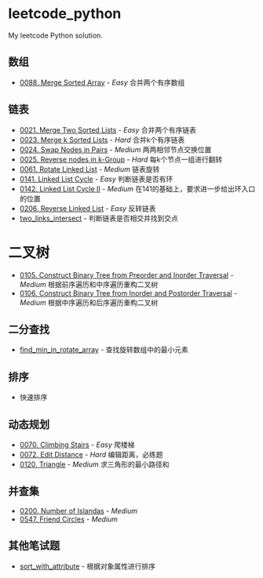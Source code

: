 # leetcode_python
My leetcode Python solution.

## 数组
- [0088. Merge Sorted Array](https://github.com/ZhengZixiang/leetcode_python/blob/master/array/0088.merge_sorted_array.md) - *Easy* 合并两个有序数组

## 链表
- [0021. Merge Two Sorted Lists](https://github.com/ZhengZixiang/leetcode_python/blob/master/link/0021.merge_two_sorted_lists.md) - *Easy* 合并两个有序链表
- [0023. Merge k Sorted Lists](https://github.com/ZhengZixiang/leetcode_python/blob/master/link/0023.merge_k_sorted_lists.md) - *Hard* 合并k个有序链表
- [0024. Swap Nodes in Pairs](https://github.com/ZhengZixiang/leetcode_python/blob/master/link/0024.swap_nodes_in_pairs.md) - *Medium* 两两相邻节点交换位置
- [0025. Reverse nodes in k-Group](https://github.com/ZhengZixiang/leetcode_python/blob/master/link/0025.reverse_nodes_in_k_group.md) - *Hard* 每k个节点一组进行翻转
- [0061. Rotate Linked List](https://github.com/ZhengZixiang/leetcode_python/blob/master/link/0061.rotate_linked_list.md) - *Medium* 链表旋转
- [0141. Linked List Cycle](https://github.com/ZhengZixiang/leetcode_python/blob/master/link/0141.linked_list_cycle.md) - *Easy* 判断链表是否有环
- [0142. Linked List Cycle II](https://github.com/ZhengZixiang/leetcode_python/blob/master/link/0142.linked_list_cycle_ii.md) - *Medium* 在141的基础上，要求进一步给出环入口的位置
- [0206. Reverse Linked List](https://github.com/ZhengZixiang/leetcode_python/blob/master/link/0206.reverse_linked_list.md) - *Easy* 反转链表
- [two_links_intersect](https://github.com/ZhengZixiang/leetcode_python/blob/master/link/two_links_intersect.md) - 判断链表是否相交并找到交点

# 二叉树
- [0105. Construct Binary Tree from Preorder and Inorder Traversal](https://github.com/ZhengZixiang/leetcode_python/tree/master/binary_tree/105.pre_in_build_bst.md) - *Medium* 根据前序遍历和中序遍历重构二叉树
- [0106. Construct Binary Tree from Inorder and Postorder Traversal](https://github.com/ZhengZixiang/leetcode_python/blob/master/binary_tree/106.post_in_build_bst.md) - *Medium* 根据中序遍历和后序遍历重构二叉树

## 二分查找
- [find_min_in_rotate_array](https://github.com/ZhengZixiang/leetcode_python/blob/master/binary_search/find_min_in_rotate_array.md) - 查找旋转数组中的最小元素

## 排序
- 快速排序

## 动态规划
- [0070. Climbing Stairs](https://github.com/ZhengZixiang/leetcode_python/blob/master/dp/0070.climbing_stairs.md) - *Easy* 爬楼梯
- [0072. Edit Distance](https://github.com/ZhengZixiang/leetcode_python/blob/master/dp/0072.edit_distance.md) - *Hard* 编辑距离，必练题
- [0120. Triangle](https://github.com/ZhengZixiang/leetcode_python/blob/master/dp/0120.triangle.md) - *Medium* 求三角形的最小路径和

## 并查集
- [0200. Number of Islandas]() - *Medium*
- [0547. Friend Circles]() - *Medium*

## 其他笔试题
- [sort_with_attribute](https://github.com/ZhengZixiang/leetcode_python/blob/master/others/sort_with_attribute.md) - 根据对象属性进行排序

